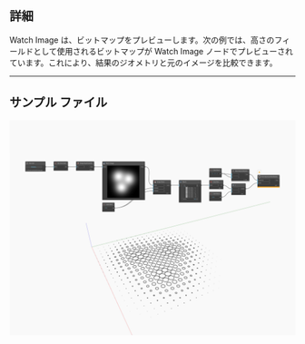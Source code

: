 ## 詳細
Watch Image は、ビットマップをプレビューします。次の例では、高さのフィールドとして使用されるビットマップが Watch Image ノードでプレビューされています。これにより、結果のジオメトリと元のイメージを比較できます。
___
## サンプル ファイル

![Watch Image](./CoreNodeModels.WatchImageCore_img.jpg)

